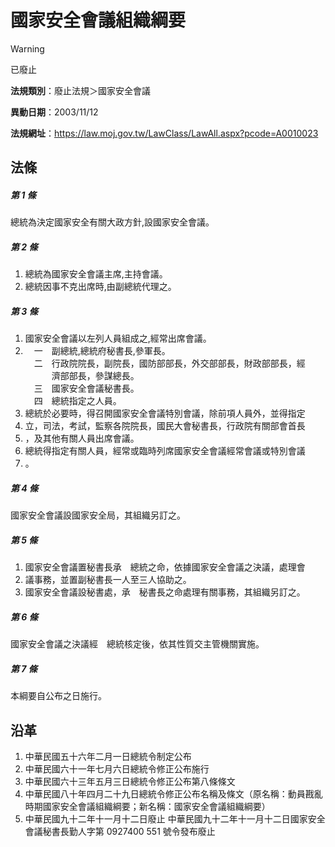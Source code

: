 # 國家安全會議組織綱要


> [!WARNING]
> 已廢止


**法規類別**：廢止法規＞國家安全會議

**異動日期**：2003/11/12  

**法規網址**：https://law.moj.gov.tw/LawClass/LawAll.aspx?pcode=A0010023



## 法條
##### 第 1 條
總統為決定國家安全有關大政方針,設國家安全會議。

##### 第 2 條
1. 總統為國家安全會議主席,主持會議。
1. 總統因事不克出席時,由副總統代理之。

##### 第 3 條
1. 國家安全會議以左列人員組成之,經常出席會議。
1. 　一　副總統,總統府秘書長,參軍長。  
　二　行政院院長，副院長，國防部部長，外交部部長，財政部部長，經  
　　　濟部部長，參謀總長。  
　三　國家安全會議秘書長。  
　四　總統指定之人員。
1. 總統於必要時，得召開國家安全會議特別會議，除前項人員外，並得指定
1. 立，司法，考試，監察各院院長，國民大會秘書長，行政院有關部會首長
1. ，及其他有關人員出席會議。
1. 總統得指定有關人員，經常或臨時列席國家安全會議經常會議或特別會議
1. 。

##### 第 4 條
國家安全會議設國家安全局，其組織另訂之。

##### 第 5 條
1. 國家安全會議置秘書長承　總統之命，依據國家安全會議之決議，處理會
1. 議事務，並置副秘書長一人至三人協助之。
1. 國家安全會議設秘書處，承　秘書長之命處理有關事務，其組織另訂之。

##### 第 6 條
國家安全會議之決議經　總統核定後，依其性質交主管機關實施。

##### 第 7 條
本綱要自公布之日施行。

## 沿革
1. 中華民國五十六年二月一日總統令制定公布
1. 中華民國六十一年七月六日總統令修正公布施行
1. 中華民國六十三年五月三日總統令修正公布第八條條文
1. 中華民國八十年四月二十九日總統令修正公布名稱及條文（原名稱：動員戡亂時期國家安全會議組織綱要；新名稱：國家安全會議組織綱要）
1. 中華民國九十二年十一月十二日廢止                               中華民國九十二年十一月十二日國家安全會議秘書長勤人字第 0927400 551 號令發布廢止
